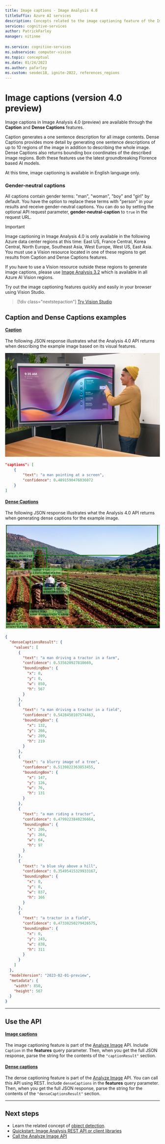 ```yaml
---
title: Image captions - Image Analysis 4.0
titleSuffix: Azure AI services
description: Concepts related to the image captioning feature of the Image Analysis 4.0 API.
services: cognitive-services
author: PatrickFarley
manager: nitinme

ms.service: cognitive-services
ms.subservice: computer-vision
ms.topic: conceptual
ms.date: 01/24/2023
ms.author: pafarley
ms.custom: seodec18, ignite-2022, references_regions
---
```


# Image captions (version 4.0 preview)
Image captions in Image Analysis 4.0 (preview) are available through the **Caption** and **Dense Captions** features. 

Caption generates a one sentence description for all image contents. Dense Captions provides more detail by generating one sentence descriptions of up to 10 regions of the image in addition to describing the whole image. Dense Captions also returns bounding box coordinates of the described image regions. Both these features use the latest groundbreaking Florence based AI models. 

At this time, image captioning is available in English language only.

### Gender-neutral captions
All captions contain gender terms: "man", "woman", "boy" and "girl" by default. You have the option to replace these terms with "person" in your results and receive gender-neutral captions. You can do so by setting the optional API request parameter, **gender-neutral-caption** to `true` in the request URL.

> [!IMPORTANT]
> Image captioning in Image Analysis 4.0 is only available in the following Azure data center regions at this time: East US, France Central, Korea Central, North Europe, Southeast Asia, West Europe, West US, East Asia. You must use a Vision resource located in one of these regions to get results from Caption and Dense Captions features.
>
> If you have to use a Vision resource outside these regions to generate image captions, please use [Image Analysis 3.2](concept-describing-images.md) which is available in all Azure AI Vision regions.  

Try out the image captioning features quickly and easily in your browser using Vision Studio.

> [!div class="nextstepaction"]
> [Try Vision Studio](https://portal.vision.cognitive.azure.com/)

## Caption and Dense Captions examples

#### [Caption](#tab/image)

The following JSON response illustrates what the Analysis 4.0 API returns when describing the example image based on its visual features.

![Photo of a man pointing at a screen](./Media/quickstarts/presentation.png)

```json
"captions": [
    {
        "text": "a man pointing at a screen",
        "confidence": 0.4891590476036072
    }
]
```

#### [Dense Captions](#tab/dense)

The following JSON response illustrates what the Analysis 4.0 API returns when generating dense captions for the example image.

![Photo of a tractor on a farm](./Images/farm.png)

```json
{
  "denseCaptionsResult": {
    "values": [
      {
        "text": "a man driving a tractor in a farm",
        "confidence": 0.535620927810669,
        "boundingBox": {
          "x": 0,
          "y": 0,
          "w": 850,
          "h": 567
        }
      },
      {
        "text": "a man driving a tractor in a field",
        "confidence": 0.5428450107574463,
        "boundingBox": {
          "x": 132,
          "y": 266,
          "w": 209,
          "h": 219
        }
      },
      {
        "text": "a blurry image of a tree",
        "confidence": 0.5139822363853455,
        "boundingBox": {
          "x": 147,
          "y": 126,
          "w": 76,
          "h": 131
        }
      },
      {
        "text": "a man riding a tractor",
        "confidence": 0.4799223840236664,
        "boundingBox": {
          "x": 206,
          "y": 264,
          "w": 64,
          "h": 97
        }
      },
      {
        "text": "a blue sky above a hill",
        "confidence": 0.35495415329933167,
        "boundingBox": {
          "x": 0,
          "y": 0,
          "w": 837,
          "h": 166
        }
      },
      {
        "text": "a tractor in a field",
        "confidence": 0.47338250279426575,
        "boundingBox": {
          "x": 0,
          "y": 243,
          "w": 838,
          "h": 311
        }
      }
    ]
  },
  "modelVersion": "2023-02-01-preview",
  "metadata": {
    "width": 850,
    "height": 567
  }
}
```

---

## Use the API

#### [Image captions](#tab/image)

The image captioning feature is part of the [Analyze Image](https://aka.ms/vision-4-0-ref) API. Include `Caption` in the **features** query parameter. Then, when you get the full JSON response, parse the string for the contents of the `"captionResult"` section.

#### [Dense captions](#tab/dense)

The dense captioning feature is part of the [Analyze Image](https://aka.ms/vision-4-0-ref) API. You can call this API using REST. Include `denseCaptions` in the **features** query parameter. Then, when you get the full JSON response, parse the string for the contents of the `"denseCaptionsResult"` section.

---

## Next steps

* Learn the related concept of [object detection](concept-object-detection-40.md).
* [Quickstart: Image Analysis REST API or client libraries](./quickstarts-sdk/image-analysis-client-library-40.md?pivots=programming-language-csharp)
* [Call the Analyze Image API](./how-to/call-analyze-image-40.md)
